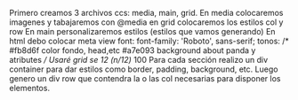 Primero creamos 3 archivos ccs: media, main, grid.
En media colocaremos imagenes y tabajaremos con @media
en grid colocaremos los estilos col y row
En main personalizaremos estilos (estilos que vamos generando)
En html debo colocar meta view <meta name="viewport" content="width=device-width, user-scalable=no, initial-scale=1.0, maximum-scale=1.0, minimum-scale=1.0">
font: font-family: 'Roboto', sans-serif;
tonos: /* #fb8d6f color fondo, head,etc
#a7e093 background about panda y atributes
*/
Usaré grid se 12 (n/12)* 100
Para cada sección realizo un div container para dar estilos como border, padding, background, etc.
Luego genero un div row que contendra la o las col necesarias para disponer los elementos.